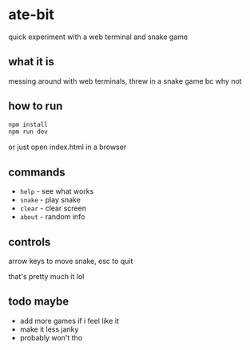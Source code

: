 # ate-bit

quick experiment with a web terminal and snake game

## what it is

messing around with web terminals, threw in a snake game bc why not

## how to run

```bash
npm install
npm run dev
```

or just open index.html in a browser

## commands

- `help` - see what works
- `snake` - play snake 
- `clear` - clear screen
- `about` - random info

## controls

arrow keys to move snake, esc to quit

that's pretty much it lol

## todo maybe

- add more games if i feel like it
- make it less janky
- probably won't tho
